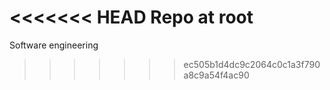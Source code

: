 <<<<<<< HEAD
Repo at root
=======
Software engineering
>>>>>>> ec505b1d4dc9c2064c0c1a3f790a8c9a54f4ac90
